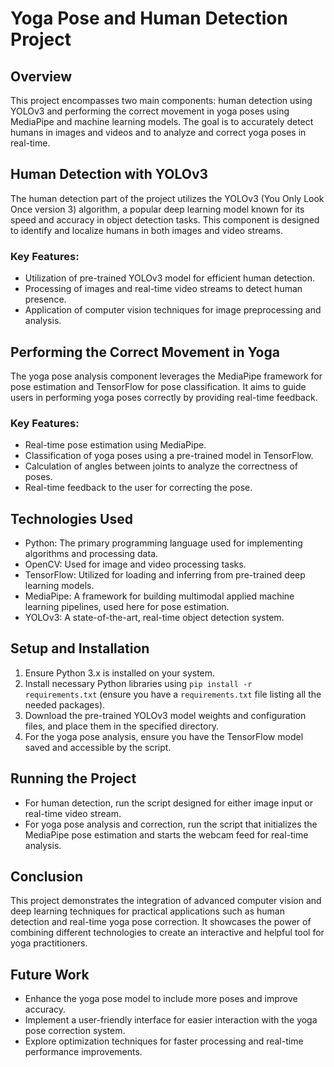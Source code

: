 # Yoga Pose and Human Detection Project

## Overview
This project encompasses two main components: human detection using YOLOv3 and performing the correct movement in yoga poses using MediaPipe and machine learning models. The goal is to accurately detect humans in images and videos and to analyze and correct yoga poses in real-time.

## Human Detection with YOLOv3
The human detection part of the project utilizes the YOLOv3 (You Only Look Once version 3) algorithm, a popular deep learning model known for its speed and accuracy in object detection tasks. This component is designed to identify and localize humans in both images and video streams.

### Key Features:
- Utilization of pre-trained YOLOv3 model for efficient human detection.
- Processing of images and real-time video streams to detect human presence.
- Application of computer vision techniques for image preprocessing and analysis.

## Performing the Correct Movement in Yoga
The yoga pose analysis component leverages the MediaPipe framework for pose estimation and TensorFlow for pose classification. It aims to guide users in performing yoga poses correctly by providing real-time feedback.

### Key Features:
- Real-time pose estimation using MediaPipe.
- Classification of yoga poses using a pre-trained model in TensorFlow.
- Calculation of angles between joints to analyze the correctness of poses.
- Real-time feedback to the user for correcting the pose.

## Technologies Used
- Python: The primary programming language used for implementing algorithms and processing data.
- OpenCV: Used for image and video processing tasks.
- TensorFlow: Utilized for loading and inferring from pre-trained deep learning models.
- MediaPipe: A framework for building multimodal applied machine learning pipelines, used here for pose estimation.
- YOLOv3: A state-of-the-art, real-time object detection system.

## Setup and Installation
1. Ensure Python 3.x is installed on your system.
2. Install necessary Python libraries using `pip install -r requirements.txt` (ensure you have a `requirements.txt` file listing all the needed packages).
3. Download the pre-trained YOLOv3 model weights and configuration files, and place them in the specified directory.
4. For the yoga pose analysis, ensure you have the TensorFlow model saved and accessible by the script.

## Running the Project
- For human detection, run the script designed for either image input or real-time video stream.
- For yoga pose analysis and correction, run the script that initializes the MediaPipe pose estimation and starts the webcam feed for real-time analysis.

## Conclusion
This project demonstrates the integration of advanced computer vision and deep learning techniques for practical applications such as human detection and real-time yoga pose correction. It showcases the power of combining different technologies to create an interactive and helpful tool for yoga practitioners.

## Future Work
- Enhance the yoga pose model to include more poses and improve accuracy.
- Implement a user-friendly interface for easier interaction with the yoga pose correction system.
- Explore optimization techniques for faster processing and real-time performance improvements.
